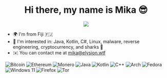

  <h1 align="center">Hi there, my name is Mika 😎</h1>
</p>
<p align="center">
  <img src="https://github.com/user-attachments/assets/4fb855e8-bb1b-42c7-9106-c4342c186032" />
</p>


* 🌍  I'm from Fiji  🇫🇯
* 🧠  I'm interested in: Java, Kotlin, C#, Linux, malware, reverse engineering, cryptocurrency, and sharks 🦈
* ✉️  You can contact me at mika@elysion.wtf


                                      

                              
![Bitcoin](https://img.shields.io/badge/bitcoin-2F3134?style=for-the-badge&logo=bitcoin&logoColor=white)  ![Ethereum](https://img.shields.io/badge/Ethereum-3C3C3D?style=for-the-badge&logo=Ethereum&logoColor=white)  ![Monero](https://img.shields.io/badge/monero-FF6600?style=for-the-badge&logo=monero&logoColor=white) ![Java](https://img.shields.io/badge/java-%23ED8B00.svg?style=for-the-badge&logo=openjdk&logoColor=white) ![Kotlin](https://img.shields.io/badge/kotlin-%237F52FF.svg?style=for-the-badge&logo=kotlin&logoColor=white) ![C++](https://img.shields.io/badge/c++-%2300599C.svg?style=for-the-badge&logo=c%2B%2B&logoColor=white) ![Arch](https://img.shields.io/badge/Arch%20Linux-1793D1?logo=arch-linux&logoColor=fff&style=for-the-badge) ![Fedora](https://img.shields.io/badge/Fedora-294172?style=for-the-badge&logo=fedora&logoColor=white) ![Windows 11](https://img.shields.io/badge/Windows%2011-%230079d5.svg?style=for-the-badge&logo=Windows%2011&logoColor=white) ![Firefox](https://img.shields.io/badge/Firefox-FF7139?style=for-the-badge&logo=Firefox-Browser&logoColor=white) ![Tor](https://img.shields.io/badge/Tor-7D4698?style=for-the-badge&logo=Tor-Browser&logoColor=white)
